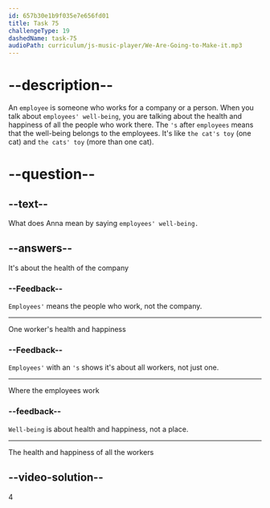 ```yaml
---
id: 657b30e1b9f035e7e656fd01
title: Task 75
challengeType: 19
dashedName: task-75
audioPath: curriculum/js-music-player/We-Are-Going-to-Make-it.mp3
---
```


<!--
AUDIO REFERENCE:
Anna: I saw that tech companies appreciate innovation and care for the employees’ well-being.
-->

# --description--

An `employee` is someone who works for a company or a person. When you talk about `employees' well-being`, you are talking about the health and happiness of all the people who work there. The `'s` after `employees` means that the well-being belongs to the employees. It's like `the cat's toy` (one cat) and `the cats' toy` (more than one cat).

# --question--

## --text--

What does Anna mean by saying `employees' well-being.`

## --answers--

It's about the health of the company

### --Feedback--

`Employees'` means the people who work, not the company.

---

One worker's health and happiness

### --Feedback--

`Employees'` with an `'s` shows it's about all workers, not just one.

---

Where the employees work

### --feedback--

`Well-being` is about health and happiness, not a place.

---

The health and happiness of all the workers

## --video-solution--

4
